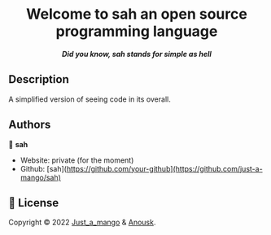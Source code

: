 <h1 align="center">Welcome to sah an open source programming language</h1>

<p align="center"><b><i>Did you know, sah stands for simple as hell</b></i></p>

## Description
A simplified version of seeing code in its overall.

## Authors

👤 **sah**

* Website: private (for the moment)
* Github: [sah](https://github.com/your-github](https://github.com/just-a-mango/sah)

## 📝 License

Copyright © 2022 [Just_a_mango](https://github.com/just-a-mango) & [Anousk](https://github.com/Anousk).<br />

